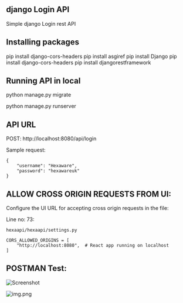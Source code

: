 django Login API
----------------------------
Simple django Login rest API


Installing packages
----------------------------

pip install django-cors-headers
pip install asgiref
pip install Django
pip install django-cors-headers
pip install djangorestframework


Running API in local
----------------------------

python manage.py migrate

python manage.py runserver 


API URL
----------------------------
POST: http://localhost:8080/api/login

Sample request:

```
{
    "username": "Hexaware",
    "password": "hexawareuk"
}
```

ALLOW CROSS ORIGIN REQUESTS FROM UI:
------------------------------------

Configure the UI URL for accepting cross origin requests in the file:

Line no: 73:

```hexaapi/hexaapi/settings.py```


```
CORS_ALLOWED_ORIGINS = [
    "http://localhost:8080",  # React app running on localhost
]
```

POSTMAN Test:
------------

![Screenshot](/postman-test.png)

![img.png](img.png)
